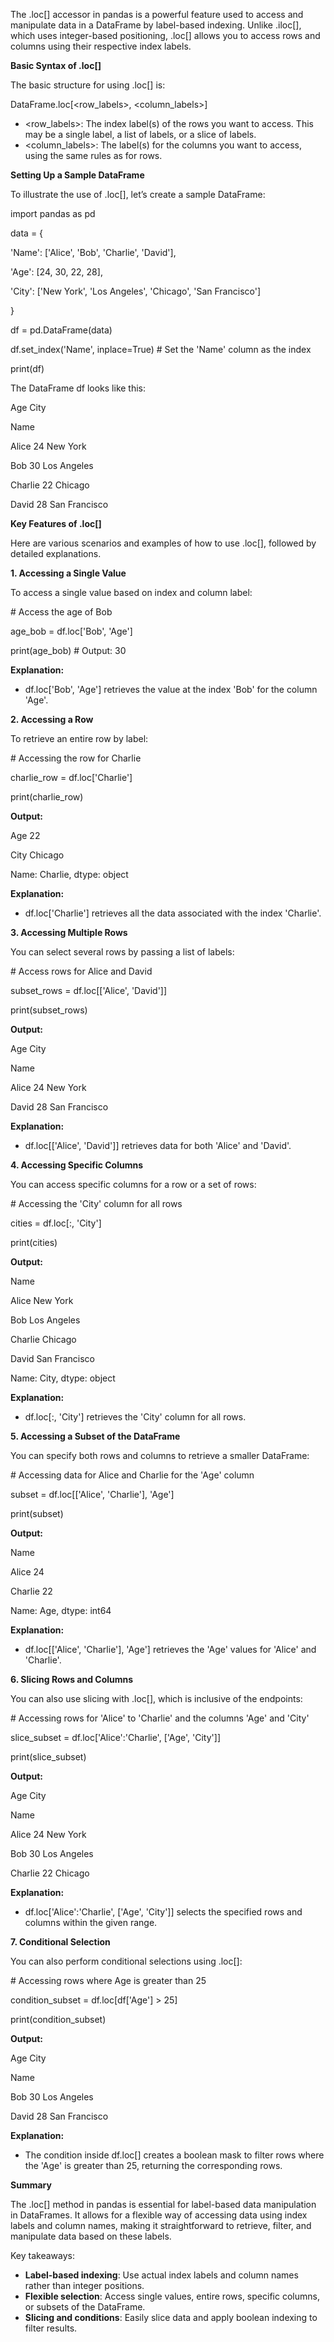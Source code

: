 The .loc\[\] accessor in pandas is a powerful feature used to access and manipulate data in a DataFrame by label-based indexing. Unlike .iloc\[\], which uses integer-based positioning, .loc\[\] allows you to access rows and columns using their respective index labels.

**Basic Syntax of .loc\[\]**

The basic structure for using .loc\[\] is:

DataFrame.loc\[&lt;row_labels&gt;, &lt;column_labels&gt;\]

- &lt;row_labels&gt;: The index label(s) of the rows you want to access. This may be a single label, a list of labels, or a slice of labels.
- &lt;column_labels&gt;: The label(s) for the columns you want to access, using the same rules as for rows.

**Setting Up a Sample DataFrame**

To illustrate the use of .loc\[\], let’s create a sample DataFrame:

import pandas as pd

data = {

'Name': \['Alice', 'Bob', 'Charlie', 'David'\],

'Age': \[24, 30, 22, 28\],

'City': \['New York', 'Los Angeles', 'Chicago', 'San Francisco'\]

}

df = pd.DataFrame(data)

df.set_index('Name', inplace=True) # Set the 'Name' column as the index

print(df)

The DataFrame df looks like this:

Age City

Name

Alice 24 New York

Bob 30 Los Angeles

Charlie 22 Chicago

David 28 San Francisco

**Key Features of .loc\[\]**

Here are various scenarios and examples of how to use .loc\[\], followed by detailed explanations.

**1\. Accessing a Single Value**

To access a single value based on index and column label:

\# Access the age of Bob

age_bob = df.loc\['Bob', 'Age'\]

print(age_bob) # Output: 30

**Explanation:**

- df.loc\['Bob', 'Age'\] retrieves the value at the index 'Bob' for the column 'Age'.

**2\. Accessing a Row**

To retrieve an entire row by label:

\# Accessing the row for Charlie

charlie_row = df.loc\['Charlie'\]

print(charlie_row)

**Output:**

Age 22

City Chicago

Name: Charlie, dtype: object

**Explanation:**

- df.loc\['Charlie'\] retrieves all the data associated with the index 'Charlie'.

**3\. Accessing Multiple Rows**

You can select several rows by passing a list of labels:

\# Access rows for Alice and David

subset_rows = df.loc\[\['Alice', 'David'\]\]

print(subset_rows)

**Output:**

Age City

Name

Alice 24 New York

David 28 San Francisco

**Explanation:**

- df.loc\[\['Alice', 'David'\]\] retrieves data for both 'Alice' and 'David'.

**4\. Accessing Specific Columns**

You can access specific columns for a row or a set of rows:

\# Accessing the 'City' column for all rows

cities = df.loc\[:, 'City'\]

print(cities)

**Output:**

Name

Alice New York

Bob Los Angeles

Charlie Chicago

David San Francisco

Name: City, dtype: object

**Explanation:**

- df.loc\[:, 'City'\] retrieves the 'City' column for all rows.

**5\. Accessing a Subset of the DataFrame**

You can specify both rows and columns to retrieve a smaller DataFrame:

\# Accessing data for Alice and Charlie for the 'Age' column

subset = df.loc\[\['Alice', 'Charlie'\], 'Age'\]

print(subset)

**Output:**

Name

Alice 24

Charlie 22

Name: Age, dtype: int64

**Explanation:**

- df.loc\[\['Alice', 'Charlie'\], 'Age'\] retrieves the 'Age' values for 'Alice' and 'Charlie'.

**6\. Slicing Rows and Columns**

You can also use slicing with .loc\[\], which is inclusive of the endpoints:

\# Accessing rows for 'Alice' to 'Charlie' and the columns 'Age' and 'City'

slice_subset = df.loc\['Alice':'Charlie', \['Age', 'City'\]\]

print(slice_subset)

**Output:**

Age City

Name

Alice 24 New York

Bob 30 Los Angeles

Charlie 22 Chicago

**Explanation:**

- df.loc\['Alice':'Charlie', \['Age', 'City'\]\] selects the specified rows and columns within the given range.

**7\. Conditional Selection**

You can also perform conditional selections using .loc\[\]:

\# Accessing rows where Age is greater than 25

condition_subset = df.loc\[df\['Age'\] > 25\]

print(condition_subset)

**Output:**

Age City

Name

Bob 30 Los Angeles

David 28 San Francisco

**Explanation:**

- The condition inside df.loc\[\] creates a boolean mask to filter rows where the 'Age' is greater than 25, returning the corresponding rows.

**Summary**

The .loc\[\] method in pandas is essential for label-based data manipulation in DataFrames. It allows for a flexible way of accessing data using index labels and column names, making it straightforward to retrieve, filter, and manipulate data based on these labels.

Key takeaways:

- **Label-based indexing**: Use actual index labels and column names rather than integer positions.
- **Flexible selection**: Access single values, entire rows, specific columns, or subsets of the DataFrame.
- **Slicing and conditions**: Easily slice data and apply boolean indexing to filter results.
